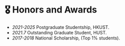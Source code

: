 # 🎖 Honors and Awards
-  *2021-2025* Postgraduate Studentship, HKUST.
-  *2021.7* Outstanding Graduate Student, HUST.
- *2017-2018* National Scholarship,  (Top 1% students).
